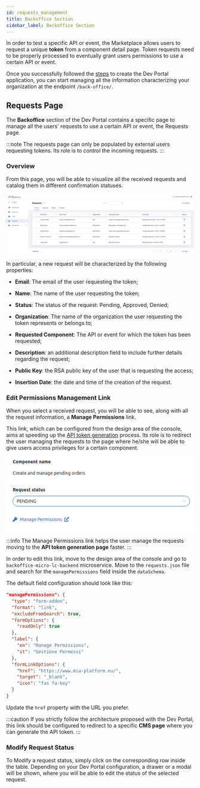 ```yaml
---
id: requests_management
title: Backoffice Section
sidebar_label: Backoffice Section
---
```


In order to test a specific API or event, the Marketplace allows users to request a unique **token** from a component detail page. Token requests need to be properly processed to eventually grant users permissions to use a certain API or event.

Once you successfully followed the [steps](/runtime_suite_applications/dev_portal/application_creation.md) to create the Dev Portal application, you can start managing all the information characterizing your organization at the endpoint `/back-office/`. 

## Requests Page

The **Backoffice** section of the Dev Portal contains a specific page to manage all the users' requests to use a certain API or event, the Requests page.

:::note
The requests page can only be populated by external users requesting tokens. Its role is to control the incoming requests.
:::

### Overview

From this page, you will be able to visualize all the received requests and catalog them in different confirmation statuses.

![backoffice api events](./img/backoffice_requests.png)

In particular, a new request will be characterized by the following properties:

- **Email**: The email of the user requesting the token;
  
- **Name**: The name of the user requesting the token;
  
- **Status**: The status of the request: Pending, Approved, Denied;
  
- **Organization**: The name of the organization the user requesting the token represents or belongs to;

- **Requested Component**: The API or event for which the token has been requested;

- **Description**: an additional description field to include further details regarding the request;
  
- **Public Key**: the RSA public key of the user that is requesting the access;

- **Insertion Date**: the date and time of the creation of the request.

### Edit Permissions Management Link

When you select a received request, you will be able to see, along with all the request information, a **Manage Permissions** link.

This link, which can be configured from the design area of the console, aims at speeding up the [API token generation](/runtime_suite_applications/dev_portal/api_token_generation.md) process. Its role is to redirect the user managing the requests to the page where he/she will be able to give users access privileges for a certain component.  

![manage permissions](./img/manage_permissions.png)

:::info 
The Manage Permissions link helps the user manage the requests moving to the **API token generation page** faster.
:::

In order to edit this link, move to the design area of the console and go to `backoffice-micro-lc-backend` microservice.
Move to the `requests.json` file and search for the `managePermissions` field inside the `dataSchema`.

The default field configuration should look like this:

```json
"managePermissions": {
  "type": "form-addon",
  "format": "link",
  "excludeFromSearch": true,
  "formOptions": {
    "readOnly": true
  },
  "label": {
    "en": "Manage Permissions",
    "it": "Gestione Permessi"
  },
  "formLinkOptions": {
    "href": "https://www.mia-platform.eu/",
    "target": "_blank",
    "icon": "fas fa-key"
  }
}
```
Update the `href` property with the URL you prefer.

:::caution 
If you strictly follow the architecture proposed with the Dev Portal, this link should be configured to redirect to a specific **CMS page** where you can generate the API token.
:::

### Modify Request Status

To Modify a request status, simply click on the corresponding row inside the table. Depending on your Dev Portal configuration, a drawer or a modal will be shown, where you will be able to edit the status of the selected request.
